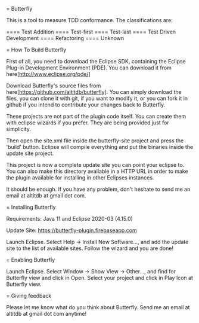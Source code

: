 = Butterfly

This is a tool to measure TDD conformance. The classifications are:

==== Test Addition
==== Test-first
==== Test-last
==== Test Driven Development
==== Refactoring
==== Unknown

= How To Build Butterfly

First of all, you need to download the Eclipse SDK, containing the Eclipse Plug-in Development Environment (PDE). 
You can download it from here[http://www.eclipse.org/pde/]

Download Butterfly's source files from here[https://github.com/altitdb/butterfly]. 
You can simply download the files, you can clone it with git, if you want to modify it, 
or you can fork it in github if you intend to contribute your changes back to Butterfly.
	
These projects are not part of the plugin code itself. You can create them with eclipse wizards if you prefer. They are being provided just for simplicity.

Then open the site.xml file inside the butterfly-site project and press the 'build' button. 
Eclipse will compile everything and put the binaries inside the update site project.

This project is now a complete update site you can point your eclipse to. You can also make this directory 
available in a HTTP URL in order to make the plugin available for installing in other Eclipses instances.

It should be enough. If you have any problem, don't hesitate to send me an email at altitdb at gmail dot com.

= Installing Butterfly

Requirements: Java 11 and Eclipse 2020-03 (4.15.0)

Update Site: https://butterfly-plugin.firebaseapp.com

Launch Eclipse. Select Help -> Install New Software..., and add the update site to the list of available sites. Follow the wizard and you are done!

= Enabling Butterfly

Launch Eclipse. Select Window -> Show View -> Other..., and find for Butterfly view and click in Open. Select your project and click in Play Icon at Butterfly view.

= Giving feedback

Please let me know what do you think about Butterfly. Send me an email at altitdb at gmail dot com anytime!
